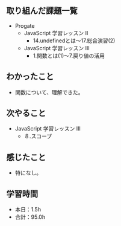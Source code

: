 ## 取り組んだ課題一覧
- Progate
  - JavaScript 学習レッスン II
    - 14.undefinedとは〜17.総合演習(2)
  - JavaScript 学習レッスン III
    - 1.関数とは(1)〜7.戻り値の活用
## わかったこと
- 関数について、理解できた。
## 次やること
- JavaScript 学習レッスン III
  - ８.スコープ
## 感じたこと
- 特になし。
## 学習時間
- 本日：1.5h
- 合計：95.0h
